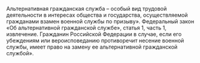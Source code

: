 Альтернативная гражданская служба 
– особый вид трудовой деятельности в интересах общества и государства, осуществляемой гражданами взамен военной службы по призыву». Федеральный закон «Об альтернативной гражданской службе», статья 1, часть 1, извлечение. Гражданин Российской Федерации в случае, если его убеждениям или вероисповеданию противоречит несение военной службы, имеет право на замену ее альтернативной гражданской службой».